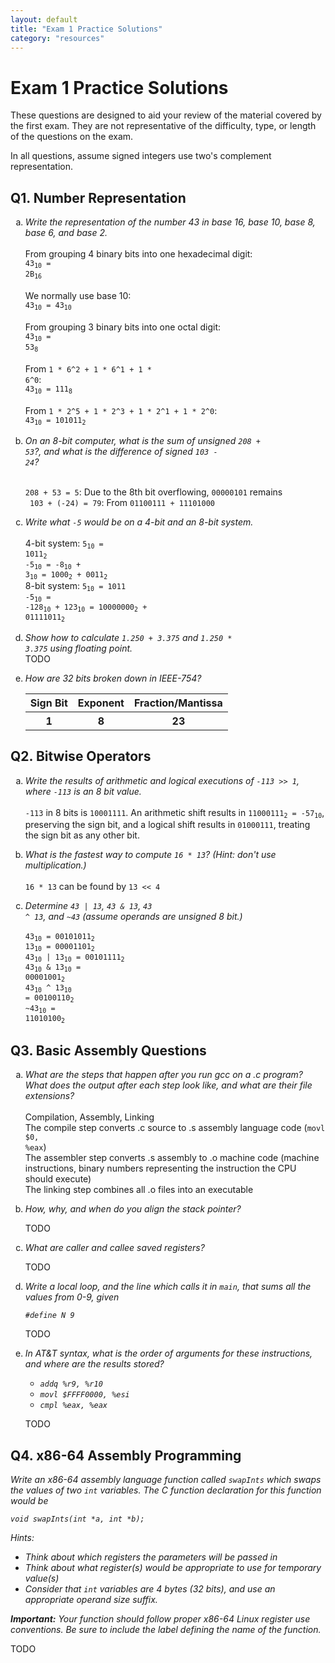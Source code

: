 ```yaml
---
layout: default
title: "Exam 1 Practice Solutions"
category: "resources"
---
```


# Exam 1 Practice Solutions

These questions are designed to aid your review of the material covered by the first exam. They are not representative of the difficulty, type, or length of the questions on the exam.

In all questions, assume signed integers use two's complement representation.

## Q1. Number Representation
<ol type="a">
  <li>

  <i>Write the representation of the number 43 in base 16, base 10, base 8, base 6, and base 2.</i>
  <br>
  <br>
  From grouping 4 binary bits into one hexadecimal digit:
  <br>
  <code>43<sub>10</sub> = 2B<sub>16</sub></code>
  <br><br>
  We normally use base 10:
  <br>
  <code>43<sub>10</sub> = 43<sub>10</sub></code>
  <br><br>
  From grouping 3 binary bits into one octal digit:
  <br>
  <code>43<sub>10</sub> = 53<sub>8</sub></code>
  <br><br>
  From <code>1 * 6^2 + 1 * 6^1 + 1 * 6^0</code>:
  <br>
  <code>43<sub>10</sub> = 111<sub>8</sub></code>
  <br><br>
  From <code>1 * 2^5 + 1 * 2^3 + 1 * 2^1 + 1 * 2^0</code>:
  <br>
  <code>43<sub>10</sub> = 101011<sub>2</sub></code>


  </li>
  <li>

  <i>On an 8-bit computer, what is the sum of unsigned <code>208 + 53</code>?, and what is the difference of signed <code>103 - 24</code>?</i>
  <br><br>

  <code>208 + 53 = 5</code>: Due to the 8th bit overflowing, <code>00000101</code> remains
  <br>
  <code> 103 + (-24) = 79</code>: From <code>01100111 + 11101000</code>

  </li>
  <li>

  <i>Write what <code>-5</code> would be on a 4-bit and an 8-bit system.</i>
  <br><br>
  4-bit system: <code>5<sub>10</sub> = 1011<sub>2</sub></code>
  <br>
  <code>-5<sub>10</sub> = -8<sub>10</sub> + 3<sub>10</sub> = 1000<sub>2</sub> + 0011<sub>2</sub></code>
  <br>
  8-bit system: <code>5<sub>10</sub> = 1011</code>
  <br>
  <code>-5<sub>10</sub> = -128<sub>10</sub> + 123<sub>10</sub> = 10000000<sub>2</sub> + 01111011<sub>2</sub></code>

  </li>
  <li>

  <i>Show how to calculate <code>1.250 + 3.375</code> and <code>1.250 * 3.375</code> using floating point.</i>
  <br>
  TODO
  </li>
  <li>

  <i>How are 32 bits broken down in IEEE-754?</i>

  <table>
  <tr>
    <th>Sign Bit</th>
    <th>Exponent</th>
    <th>Fraction/Mantissa</th>
  </tr>
  <tr>
    <th>1</th>
    <th>8</th>
    <th>23</th>
  </tr>
  </table>
  </li>
</ol>

## Q2. Bitwise Operators
<ol type="a">
  <li>

  <i>Write the results of arithmetic and logical executions of <code>-113 >> 1</code>, where <code>-113</code> is an 8 bit value.</i>
  <br><br>
  <code>-113</code> in 8 bits is <code>10001111</code>. An arithmetic shift results in <code>11000111<sub>2</sub> = -57<sub>10</sub></code>, preserving the sign bit, and a logical shift results in <code>01000111</code>, treating the sign bit as any other bit.

  </li>
  <li>

  <i>What is the fastest way to compute <code>16 * 13</code>? (Hint: don't use multiplication.)</i>
  <br><br>
  <code>16 * 13</code> can be found by <code>13 << 4</code>


  </li>
  <li>

  <i>Determine <code>43 | 13</code>, <code>43 & 13</code>, <code>43 ^ 13</code>, and <code>~43</code> (assume operands are unsigned 8 bit.)</i>
  <br><br>
  <code>43<sub>10</sub> = 00101011<sub>2</sub></code>
  <br>
  <code>13<sub>10</sub> = 00001101<sub>2</sub></code>
  <br>
  <code>43<sub>10</sub> | 13<sub>10</sub> = 00101111<sub>2</sub></code>
  <br>
  <code>43<sub>10</sub> & 13<sub>10</sub> = 00001001<sub>2</sub></code>
  <br>
  <code>43<sub>10</sub> ^ 13<sub>10</sub> = 00100110<sub>2</sub></code>
  <br>
  <code>~43<sub>10</sub> = 11010100<sub>2</sub></code>

  </li>
</ol>

## Q3. Basic Assembly Questions
<ol type="a">
  <li>

  <i>What are the steps that happen after you run gcc on a .c program? What does the output after each step look like, and what are their file extensions?</i>
  <br><br>
  Compilation, Assembly, Linking
  <br>
  The compile step converts .c source to .s assembly language code (<code>movl $0, %eax</code>)
  <br>
  The assembler step converts .s assembly to .o machine code (machine instructions, binary numbers representing the instruction the CPU should execute)
  <br>
  The linking step combines all .o files into an executable


  </li>

  <li>

  <i>How, why, and when do you align the stack pointer?</i>

  TODO
  </li>
  <li>

  <i>What are caller and callee saved registers?</i>

  TODO
  </li>
  <li>

  <i>Write a local loop, and the line which calls it in <code>main</code>, that sums all the values from 0-9, given

  <code>#define N 9</code></i>

  TODO
  </li>
  <li>

  <i>In AT&T syntax, what is the order of arguments for these instructions, and where are the results stored?

  <ul>
  <li><code>addq %r9, %r10</code></li>

  <li><code>movl $FFFF0000, %esi</code></li>

  <li><code>cmpl %eax, %eax</code>
  </li>
  </ul></i>

  TODO

  </li>
</ol>

## Q4. x86-64 Assembly Programming

<i>Write an x86-64 assembly language function called <code>swapInts</code> which swaps the values of two <code>int</code> variables. The C function declaration for this function would be

<code>void swapInts(int *a, int *b);</code>

Hints:
* Think about which registers the parameters will be passed in
* Think about what register(s) would be appropriate to use for temporary value(s)
* Consider that <code>int</code> variables are 4 bytes (32 bits), and use an appropriate operand size suffix.

**Important:** Your function should follow proper x86-64 Linux register use conventions. Be sure to include the label defining the name of the function.</i>

TODO

